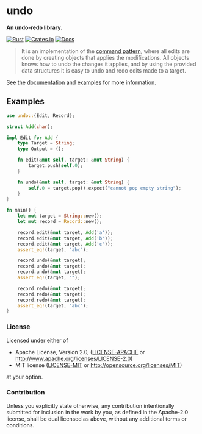# undo

**An undo-redo library.**

[![Rust](https://github.com/evenorog/undo/actions/workflows/rust.yml/badge.svg)](https://github.com/evenorog/undo/actions/workflows/rust.yml)
[![Crates.io](https://img.shields.io/crates/v/undo.svg)](https://crates.io/crates/undo)
[![Docs](https://docs.rs/undo/badge.svg)](https://docs.rs/undo)

> It is an implementation of the [command pattern](https://en.wikipedia.org/wiki/Command_pattern),
> where all edits are done by creating objects that applies the modifications.
> All objects knows how to undo the changes it applies, and by using the provided data
> structures it is easy to undo and redo edits made to a target.

See the [documentation](https://docs.rs/undo) and [examples](https://github.com/evenorog/undo/tree/master/examples) for more information.

## Examples

```rust
use undo::{Edit, Record};

struct Add(char);

impl Edit for Add {
    type Target = String;
    type Output = ();

    fn edit(&mut self, target: &mut String) {
        target.push(self.0);
    }

    fn undo(&mut self, target: &mut String) {
        self.0 = target.pop().expect("cannot pop empty string");
    }
}

fn main() {
    let mut target = String::new();
    let mut record = Record::new();

    record.edit(&mut target, Add('a'));
    record.edit(&mut target, Add('b'));
    record.edit(&mut target, Add('c'));
    assert_eq!(target, "abc");

    record.undo(&mut target);
    record.undo(&mut target);
    record.undo(&mut target);
    assert_eq!(target, "");

    record.redo(&mut target);
    record.redo(&mut target);
    record.redo(&mut target);
    assert_eq!(target, "abc");
}
```

### License

Licensed under either of

 * Apache License, Version 2.0, ([LICENSE-APACHE](LICENSE-APACHE) or http://www.apache.org/licenses/LICENSE-2.0)
 * MIT license ([LICENSE-MIT](LICENSE-MIT) or http://opensource.org/licenses/MIT)

at your option.

### Contribution

Unless you explicitly state otherwise, any contribution intentionally submitted
for inclusion in the work by you, as defined in the Apache-2.0 license, shall be dual licensed as above, without any
additional terms or conditions.
